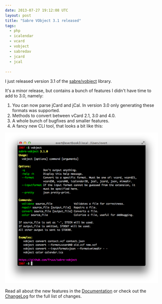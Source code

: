 ```yaml
---
date: 2013-07-27 19:12:08 UTC
layout: post
title: "Sabre VObject 3.1 released"
tags:
  - php
  - icalendar
  - vcard
  - vobject
  - sabredav
  - jcard
  - jcal

---
```


I just released version 3.1 of the [sabre/vobject][1] library.

It's a minor release, but contains a bunch of features I didn't have time to
add to 3.0, namely:

1. You can now parse jCard and jCal. In version 3.0 only generating these
   formats was supported.
2. Methods to convert between vCard 2.1, 3.0 and 4.0.
3. A whole bunch of bugfixes and smaller features.
4. A fancy new CLI tool, that looks a bit like this:

![vobject cli screenshot](/resources/images/posts/vobject-cli.png "sabre/vobject cli")

Read all about the new features in the [Documentation][2] or check out the [ChangeLog][3] for the full list of changes.

[1]: http://sabre.io/vobject/
[2]: http://sabre.io/vobject/usage/
[3]: https://github.com/fruux/sabre-vobject/blob/master/ChangeLog
